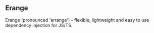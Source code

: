 ## Erange

Erange (pronounced 'arrange') - flexible, lightweight and easy to use dependency injection for JS/TS.
